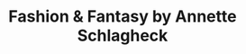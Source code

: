 ---
title: "Fashion & Fantasy by Annette Schlagheck"
url: /muenchen/fashion-und-fantasy-by-annette-schlagheck/
shop: Gebrauchtwaren
---